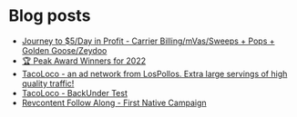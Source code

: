 # Blog posts
<!-- BLOG-POST-LIST:START -->
- [Journey to $5/Day in Profit - Carrier Billing/mVas/Sweeps + Pops + Golden Goose/Zeydoo](https://afflift.com/f/threads/journey-to-5-day-in-profit-carrier-billing-mvas-sweeps-pops-golden-goose-zeydoo.9971/)
- [🏆 Peak Award Winners for 2022](https://afflift.com/f/threads/%F0%9F%8F%86-peak-award-winners-for-2022.10102/)
- [TacoLoco - an ad network from LosPollos. Extra large servings of high quality traffic!](https://afflift.com/f/threads/tacoloco-an-ad-network-from-lospollos-extra-large-servings-of-high-quality-traffic.3467/)
- [TacoLoco - BackUnder Test](https://afflift.com/f/threads/tacoloco-backunder-test.10080/)
- [Revcontent Follow Along - First Native Campaign](https://afflift.com/f/threads/revcontent-follow-along-first-native-campaign.10092/)
<!-- BLOG-POST-LIST:END -->

